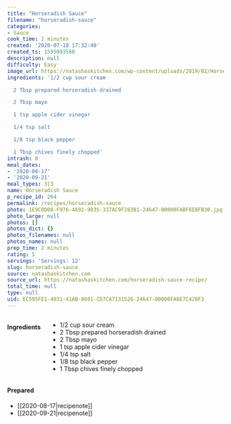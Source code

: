 ```yaml
---
title: "Horseradish Sauce"
filename: "horseradish-sauce"
categories:
- Sauce
cook_time: 2 minutes
created: '2020-07-18 17:32:40'
created_ts: 1595093560
description: null
difficulty: Easy
image_url: https://natashaskitchen.com/wp-content/uploads/2019/02/Horseradish-Sauce-4.jpg
ingredients: '1/2 cup sour cream

  2 Tbsp prepared horseradish drained

  2 Tbsp mayo

  1 tsp apple cider vinegar

  1/4 tsp salt

  1/8 tsp black pepper

  1 Tbsp chives finely chopped'
intrash: 0
meal_dates:
- '2020-08-17'
- '2020-09-21'
meal_types: 3|3
name: Horseradish Sauce
p_recipe_id: 264
permalink: /recipes/horseradish-sauce
photo: 1E9C0D08-F976-4691-9035-337AC9F283B1-24647-00000FABF6EBFB30.jpg
photo_large: null
photos: []
photos_dict: {}
photos_filenames: null
photos_names: null
prep_time: 2 minutes
rating: 5
servings: 'Servings: 12'
slug: horseradish-sauce
source: natashaskitchen.com
source_url: https://natashaskitchen.com/horseradish-sauce-recipe/
total_time: null
type: null
uid: EC595FE1-4031-41AB-8691-CD7CA7131526-24647-00000FABE7C420F3
---
```

<div class="large-8 medium-7 columns" id="writeup">	</div><!-- #writeup -->
</div><!-- #row-one -->
<div class="row" id="row-two">	<div class="medium-4 small-5 columns"><h4 id="ingredients">Ingredients</h4><div class="box box-ingredients content"><ul>
<li>1/2 cup sour cream</li>
<li>2 Tbsp prepared horseradish drained</li>
<li>2 Tbsp mayo</li>
<li>1 tsp apple cider vinegar</li>
<li>1/4 tsp salt</li>
<li>1/8 tsp black pepper</li>
<li>1 Tbsp chives finely chopped</li>
</ul>
</div>	</div>	<div class="medium-6 small-7 columns">	</div>	<div class="medium-2 columns" id="photo-sidebar">		<div class="" id="meals"><h4>Prepared</h4><ul>
<li>[[2020-08-17|recipenote]]</li>
<li>[[2020-09-21|recipenote]]</li>
</ul>
		</div>